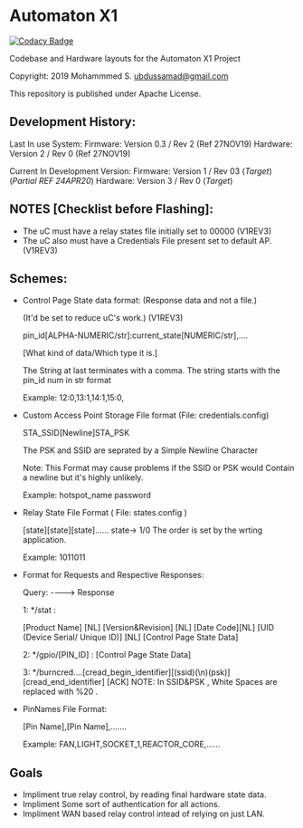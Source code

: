 # Automaton X1

[![Codacy Badge](https://api.codacy.com/project/badge/Grade/9d0d84b2bdd04276a86919ae32953484)](https://app.codacy.com/manual/ubdussamad/automaton-x1?utm_source=github.com&utm_medium=referral&utm_content=ubdussamad/automaton-x1&utm_campaign=Badge_Grade_Dashboard)

Codebase and Hardware layouts for the Automaton X1 Project

Copyright: 2019 Mohammmed S. <ubdussamad@gmail.com>

This repository is published under Apache License.


## Development History:

Last In use System:
Firmware: Version 0.3 / Rev 2 (Ref 27NOV19)
Hardware: Version 2 / Rev 0 (Ref 27NOV19)

Current In Development Version:
Firmware: Version 1 / Rev 03 (*Target*) (*Partial REF 24APR20*)
Hardware: Version 3 / Rev 0 (*Target*)

## NOTES [Checklist before Flashing]:

* The uC must have a relay states file initially set to 00000 (V1REV3)
* The uC also must have a Credentials File present set to default AP.(V1REV3)

## Schemes:

* Control Page State data format: (Response data and not a file.) 

  (It'd be set to reduce uC's work.) (V1REV3)

  pin_id[ALPHA-NUMERIC/str]:current_state[NUMERIC/str],....

  [What kind of data/Which type it is.]
  
  The String at last terminates with a comma.
  The string starts with the pin_id num in str format

  Example:
  12:0,13:1,14:1,15:0,

* Custom Access Point Storage File format (File: credentials.config)

  STA_SSID[Newline]STA_PSK

  The PSK and SSID are seprated by a Simple Newline Character

  Note: This Format may cause problems if the SSID or PSK 
        would Contain a newline but it's highly unlikely.

  Example:
  hotspot_name
  password


* Relay State File Format ( File: states.config )

  [state][state][state]......
  state-> 1/0
  The order is set by the wrting application.

  Example: 1011011

* Format for Requests and Respective Responses:

  Query:
      ----> Response

  1: */stat :

    [Product Name] [NL]
    [Version&Revision] [NL]
    [Date Code][NL]
    [UID (Device Serial/ Unique ID)] [NL]
    [Control Page State Data]

  2: */gpio/[PIN_ID] :
    [Control Page State Data]

  3: */burncred....[cread_begin_identifier][(ssid)(\n)(psk)][cread_end_identifier]
    [ACK]
    NOTE: In SSID&PSK , White Spaces are replaced with %20 .


* PinNames File Format:

  [Pin Name],[Pin Name],.......

  Example:
  FAN,LIGHT,SOCKET_1,REACTOR_CORE,......


## Goals

* Impliment true relay control, by reading final hardware state data.
* Impliment Some sort of authentication for all actions.
* Impliment WAN based relay control intead of relying on just LAN.
